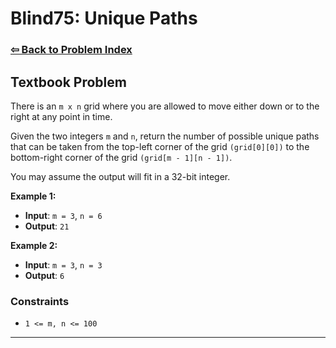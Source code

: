 # Blind75: Unique Paths

### [⇦ Back to Problem Index](../../index.md)

## Textbook Problem

There is an `m x n` grid where you are allowed to move either down or to the right at any point in time.

Given the two integers `m` and `n`, return the number of possible unique paths that can be taken from the top-left corner of the grid `(grid[0][0])` to the bottom-right corner of the grid `(grid[m - 1][n - 1])`.

You may assume the output will fit in a 32-bit integer.

**Example 1:**

- **Input**: `m = 3`, `n = 6`
- **Output**: `21`

**Example 2:**

- **Input**: `m = 3`, `n = 3`
- **Output**: `6`

### Constraints

- `1 <= m, n <= 100`

---
